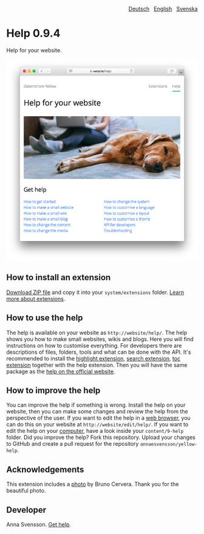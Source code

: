 <p align="right"><a href="README-de.md">Deutsch</a> &nbsp; <a href="README.md">English</a> &nbsp; <a href="README-sv.md">Svenska</a></p>

# Help 0.9.4

Help for your website.

<p align="center"><img src="SCREENSHOT.png" alt="Screenshot"></p>

## How to install an extension

[Download ZIP file](https://github.com/annaesvensson/yellow-help/archive/refs/heads/main.zip) and copy it into your `system/extensions` folder. [Learn more about extensions](https://github.com/annaesvensson/yellow-update).

## How to use the help

The help is available on your website as `http://website/help/`. The help shows you how to make small websites, wikis and blogs. Here you will find instructions on how to customise everything. For developers there are descriptions of files, folders, tools and what can be done with the API. It's recommended to install the [highlight extension](https://github.com/annaesvensson/yellow-highlight), [search extension](https://github.com/annaesvensson/yellow-search), [toc extension](https://github.com/annaesvensson/yellow-toc) together with the help extension. Then you will have the same package as the [help on the official website](https://datenstrom.se/yellow/help/). 

## How to improve the help

You can improve the help if something is wrong. Install the help on your website, then you can make some changes and review the help from the perspective of the user. If you want to edit the help in a [web browser](https://github.com/annaesvensson/yellow-edit), you can do this on your website at `http://website/edit/help/`. If you want to edit the help on your [computer](https://github.com/annaesvensson/yellow-core), have a look inside your `content/9-help` folder. Did you improve the help? Fork this repository. Upload your changes to GitHub and create a pull request for the repository `annaesvensson/yellow-help`.

## Acknowledgements

This extension includes a [photo](https://unsplash.com/photos/azsk_6IMT3I) by Bruno Cervera. Thank you for the beautiful photo.

## Developer

Anna Svensson. [Get help](https://datenstrom.se/yellow/help/).
